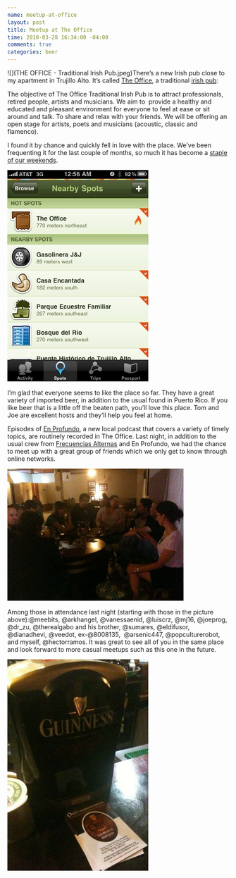 ```yaml
---
name: meetup-at-office
layout: post
title: Meetup at The Office
time: 2010-03-28 16:34:00 -04:00
comments: true
categories: beer
---
```

![](THE OFFICE - Traditional Irish Pub.jpeg)There’s a new Irish pub close to my apartment in Trujillo Alto. It’s called [The Office](http://www.facebook.com/group.php?gid=129744091927), a traditional [irish pub](http://theofficetraditionalirishpub.webs.com/):

The objective of The Office Traditional Irish Pub is to attract professionals, retired people, artists and musicians. We aim to  provide a healthy and educated and pleasant environment for everyone to feel at ease or sit around and talk. To share and relax with your friends. We will be offering an open stage for artists, poets and musicians (acoustic, classic and flamenco).

I found it by chance and quickly fell in love with the place. We’ve been frequenting it for the last couple of months, so much it has become a [staple of our weekends](http://gowalla.com/spots/519257). 

[![These past two weekends we’ve got The Office to become a Hot Spot in Gowalla.](image.jpg.scaled500.jpeg)](http://hramos.posterous.com/nice-to-see-the-office-trending-in-gowalla)

I’m glad that everyone seems to like the place so far. They have a great variety of imported beer, in addition to the usual found in Puerto Rico. If you like beer that is a little off the beaten path, you’ll love this place. Tom and Joe are excellent hosts and they’ll help you feel at home.

Episodes of [En Profundo](http://www.enprofundo.com), a new local podcast that covers a variety of timely topics, are routinely recorded in The Office. Last night, in addition to the usual crew from [Frecuencias Alternas](http://www.frecuenciasalternas.com) and En Profundo, we had the chance to meet up with a great group of friends which we only get to know through online networks.

![](3835484-3374460-thumbnail.jpg)

Among those in attendance last night (starting with those in the picture above):@meebits, @arkhangel, @vanessaenid, @luiscrz, @mj16, @joeprog, @dr_zu, @therealgabo and his brother, @sumares, @eldifusor, @dianadhevi, @veedot, ex-@8008135,  @arsenic447, @popculturerobot, and myself, @hectorramos. It was great to see all of you in the same place and look forward to more casual meetups such as this one in the future.

![](89143_high_res_320x480.jpeg)
